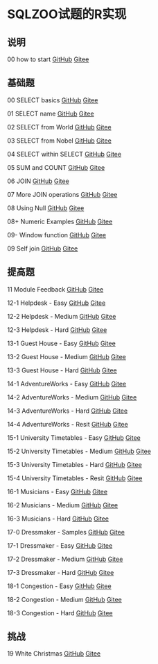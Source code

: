 # SQLZOO试题的R实现

## 说明

00  how to start  [GitHub](https://github.com/madlogos/sqlzoo/blob/master/R/00%20%20how%20to%20start.ipynb)  [Gitee](https://gitee.com/madlogos/sqlzoo/blob/master/R/00%20%20how%20to%20start.ipynb)

## 基础题

00 SELECT basics  [GitHub](https://github.com/madlogos/sqlzoo/blob/master/R/00%20SELECT%20basics.ipynb)  [Gitee](https://gitee.com/madlogos/sqlzoo/blob/master/R/00%20SELECT%20basics.ipynb)

01 SELECT name  [GitHub](https://github.com/madlogos/sqlzoo/blob/master/R/01%20SELECT%20name.ipynb)  [Gitee](https://gitee.com/madlogos/sqlzoo/blob/master/R/01%20SELECT%20name.ipynb)

02 SELECT from World  [GitHub](https://github.com/madlogos/sqlzoo/blob/master/R/02%20SELECT%20from%20World.ipynb)  [Gitee](https://gitee.com/madlogos/sqlzoo/blob/master/R/02%20SELECT%20from%20World.ipynb)

03 SELECT from Nobel  [GitHub](https://github.com/madlogos/sqlzoo/blob/master/R/03%20SELECT%20from%20Nobel.ipynb)  [Gitee](https://gitee.com/madlogos/sqlzoo/blob/master/R/03%20SELECT%20from%20Nobel.ipynb)

04 SELECT within SELECT  [GitHub](https://github.com/madlogos/sqlzoo/blob/master/R/04%20SELECT%20within%20SELECT.ipynb)  [Gitee](https://gitee.com/madlogos/sqlzoo/blob/master/R/04%20SELECT%20within%20SELECT.ipynb)

05 SUM and COUNT  [GitHub](https://github.com/madlogos/sqlzoo/blob/master/R/05%20SUM%20and%20COUNT.ipynb)  [Gitee](https://gitee.com/madlogos/sqlzoo/blob/master/R/05%20SUM%20and%20COUNT.ipynb)

06 JOIN  [GitHub](https://github.com/madlogos/sqlzoo/blob/master/R/06%20JOIN.ipynb)  [Gitee](https://gitee.com/madlogos/sqlzoo/blob/master/R/06%20JOIN.ipynb)

07 More JOIN operations  [GitHub](https://github.com/madlogos/sqlzoo/blob/master/R/07%20More%20JOIN%20operations.ipynb)  [Gitee](https://gitee.com/madlogos/sqlzoo/blob/master/R/07%20More%20JOIN%20operations.ipynb)

08 Using Null  [GitHub](https://github.com/madlogos/sqlzoo/blob/master/R/08%20Using%20Null.ipynb)  [Gitee](https://gitee.com/madlogos/sqlzoo/blob/master/R/08%20Using%20Null.ipynb)

08+ Numeric Examples  [GitHub](https://github.com/madlogos/sqlzoo/blob/master/R/08+%20Numeric%20Examples.ipynb)  [Gitee](https://gitee.com/madlogos/sqlzoo/blob/master/R/08+%20Numeric%20Examples.ipynb)

09- Window function  [GitHub](https://github.com/madlogos/sqlzoo/blob/master/R/09-%20Window%20function.ipynb)  [Gitee](https://gitee.com/madlogos/sqlzoo/blob/master/R/09-%20Window%20function.ipynb)

09 Self join  [GitHub](https://github.com/madlogos/sqlzoo/blob/master/R/09%20Self%20join.ipynb)  [Gitee](https://gitee.com/madlogos/sqlzoo/blob/master/R/09%20Self%20join.ipynb)

## 提高题

11 Module Feedback  [GitHub](https://github.com/madlogos/sqlzoo/blob/master/R/11%20Module%20Feedback.ipynb)  [Gitee](https://gitee.com/madlogos/sqlzoo/blob/master/R/11%20Module%20Feedback.ipynb)

12-1 Helpdesk - Easy  [GitHub](https://github.com/madlogos/sqlzoo/blob/master/R/12-1%20Helpdesk%20-%20Easy.ipynb)  [Gitee](https://gitee.com/madlogos/sqlzoo/blob/master/R/12-1%20Helpdesk%20-%20Easy.ipynb)

12-2 Helpdesk - Medium  [GitHub](https://github.com/madlogos/sqlzoo/blob/master/R/12-2%20Helpdesk%20-%20Medium.ipynb)  [Gitee](https://gitee.com/madlogos/sqlzoo/blob/master/R/12-2%20Helpdesk%20-%20Medium.ipynb)

12-3 Helpdesk - Hard  [GitHub](https://github.com/madlogos/sqlzoo/blob/master/R/12-3%20Helpdesk%20-%20Hard.ipynb)  [Gitee](https://gitee.com/madlogos/sqlzoo/blob/master/R/12-3%20Helpdesk%20-%20Hard.ipynb)

13-1 Guest House - Easy  [GitHub](https://github.com/madlogos/sqlzoo/blob/master/R/13-1%20Guest%20House%20-%20Easy.ipynb)  [Gitee](https://gitee.com/madlogos/sqlzoo/blob/master/R/13-1%20Guest%20House%20-%20Easy.ipynb)

13-2 Guest House - Medium  [GitHub](https://github.com/madlogos/sqlzoo/blob/master/R/13-2%20Guest%20House%20-%20Medium.ipynb)  [Gitee](https://gitee.com/madlogos/sqlzoo/blob/master/R/13-2%20Guest%20House%20-%20Medium.ipynb)

13-3 Guest House - Hard  [GitHub](https://github.com/madlogos/sqlzoo/blob/master/R/13-3%20Guest%20House%20-%20Hard.ipynb)  [Gitee](https://gitee.com/madlogos/sqlzoo/blob/master/R/13-3%20Guest%20House%20-%20Hard.ipynb)

14-1 AdventureWorks - Easy  [GitHub](https://github.com/madlogos/sqlzoo/blob/master/R/14-1%20AdventureWorks%20-%20Easy.ipynb)  [Gitee](https://gitee.com/madlogos/sqlzoo/blob/master/R/14-1%20AdventureWorks%20-%20Easy.ipynb)

14-2 AdventureWorks - Medium  [GitHub](https://github.com/madlogos/sqlzoo/blob/master/R/14-2%20AdventureWorks%20-%20Medium.ipynb)  [Gitee](https://gitee.com/madlogos/sqlzoo/blob/master/R/14-2%20AdventureWorks%20-%20Medium.ipynb)

14-3 AdventureWorks - Hard  [GitHub](https://github.com/madlogos/sqlzoo/blob/master/R/14-3%20AdventureWorks%20-%20Hard.ipynb)  [Gitee](https://gitee.com/madlogos/sqlzoo/blob/master/R/14-3%20AdventureWorks%20-%20Hard.ipynb)

14-4 AdventureWorks - Resit  [GitHub](https://github.com/madlogos/sqlzoo/blob/master/R/14-4%20AdventureWorks%20-%20Resit.ipynb)  [Gitee](https://gitee.com/madlogos/sqlzoo/blob/master/R/14-4%20AdventureWorks%20-%20Resit.ipynb)

15-1 University Timetables - Easy  [GitHub](https://github.com/madlogos/sqlzoo/blob/master/R/15-1%20University%20Timetables%20-%20Easy.ipynb)  [Gitee](https://gitee.com/madlogos/sqlzoo/blob/master/R/15-1%20University%20Timetables%20-%20Easy.ipynb)

15-2 University Timetables - Medium  [GitHub](https://github.com/madlogos/sqlzoo/blob/master/R/15-2%20University%20Timetables%20-%20Medium.ipynb)  [Gitee](https://gitee.com/madlogos/sqlzoo/blob/master/R/15-2%20University%20Timetables%20-%20Medium.ipynb)

15-3 University Timetables - Hard  [GitHub](https://github.com/madlogos/sqlzoo/blob/master/R/15-3%20University%20Timetables%20-%20Hard.ipynb)  [Gitee](https://gitee.com/madlogos/sqlzoo/blob/master/R/15-3%20University%20Timetables%20-%20Hard.ipynb)

15-4 University Timetables - Resit  [GitHub](https://github.com/madlogos/sqlzoo/blob/master/R/15-4%20University%20Timetables%20-%20Resit.ipynb)  [Gitee](https://gitee.com/madlogos/sqlzoo/blob/master/R/15-4%20University%20Timetables%20-%20Resit.ipynb)

16-1 Musicians - Easy  [GitHub](https://github.com/madlogos/sqlzoo/blob/master/R/16-1%20Musicians%20-%20Easy.ipynb)  [Gitee](https://gitee.com/madlogos/sqlzoo/blob/master/R/16-1%20Musicians%20-%20Easy.ipynb)

16-2 Musicians - Medium  [GitHub](https://github.com/madlogos/sqlzoo/blob/master/R/16-2%20Musicians%20-%20Medium.ipynb)  [Gitee](https://gitee.com/madlogos/sqlzoo/blob/master/R/16-2%20Musicians%20-%20Medium.ipynb)

16-3 Musicians - Hard  [GitHub](https://github.com/madlogos/sqlzoo/blob/master/R/16-3%20Musicians%20-%20Hard.ipynb)  [Gitee](https://gitee.com/madlogos/sqlzoo/blob/master/R/16-3%20Musicians%20-%20Hard.ipynb)

17-0 Dressmaker - Samples  [GitHub](https://github.com/madlogos/sqlzoo/blob/master/R/17-0%20Dressmaker%20-%20Samples.ipynb)  [Gitee](https://gitee.com/madlogos/sqlzoo/blob/master/R/17-0%20Dressmaker%20-%20Samples.ipynb)

17-1 Dressmaker - Easy  [GitHub](https://github.com/madlogos/sqlzoo/blob/master/R/17-1%20Dressmaker%20-%20Easy.ipynb)  [Gitee](https://gitee.com/madlogos/sqlzoo/blob/master/R/17-1%20Dressmaker%20-%20Easy.ipynb)

17-2 Dressmaker - Medium  [GitHub](https://github.com/madlogos/sqlzoo/blob/master/R/17-2%20Dressmaker%20-%20Medium.ipynb)  [Gitee](https://gitee.com/madlogos/sqlzoo/blob/master/R/17-2%20Dressmaker%20-%20Medium.ipynb)

17-3 Dressmaker - Hard  [GitHub](https://github.com/madlogos/sqlzoo/blob/master/R/17-3%20Dressmaker%20-%20Hard.ipynb)  [Gitee](https://gitee.com/madlogos/sqlzoo/blob/master/R/17-3%20Dressmaker%20-%20Hard.ipynb)

18-1 Congestion - Easy  [GitHub](https://github.com/madlogos/sqlzoo/blob/master/R/18-1%20Congestion%20-%20Easy.ipynb)  [Gitee](https://gitee.com/madlogos/sqlzoo/blob/master/R/18-1%20Congestion%20-%20Easy.ipynb)

18-2 Congestion - Medium  [GitHub](https://github.com/madlogos/sqlzoo/blob/master/R/18-2%20Congestion%20-%20Medium.ipynb)  [Gitee](https://gitee.com/madlogos/sqlzoo/blob/master/R/18-2%20Congestion%20-%20Medium.ipynb)

18-3 Congestion - Hard  [GitHub](https://github.com/madlogos/sqlzoo/blob/master/R/18-3%20Congestion%20-%20Hard.ipynb)  [Gitee](https://gitee.com/madlogos/sqlzoo/blob/master/R/18-3%20Congestion%20-%20Hard.ipynb)

## 挑战

19 White Christmas  [GitHub](https://github.com/madlogos/sqlzoo/blob/master/R/19%20White%20Christmas.ipynb)  [Gitee](https://gitee.com/madlogos/sqlzoo/blob/master/R/19%20White%20Christmas.ipynb)
